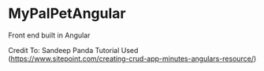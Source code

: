 # MyPalPetAngular

Front end built in Angular

Credit To: Sandeep Panda
            Tutorial Used (https://www.sitepoint.com/creating-crud-app-minutes-angulars-resource/)
